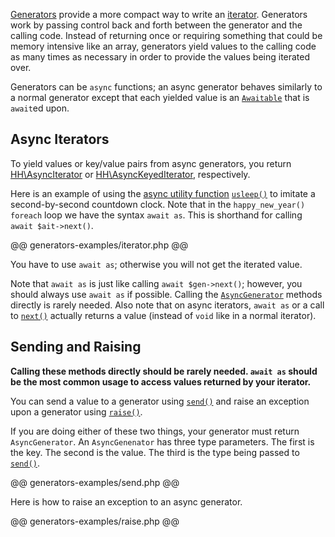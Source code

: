 [Generators](http://php.net/manual/en/language.generators.overview.php) provide a more compact way to write an [iterator](http://php.net/manual/en/language.oop5.iterations.php). Generators work by passing control back and forth between the generator and the calling code. Instead of returning once or requiring something that could be memory intensive like an array, generators yield values to the calling code as many times as necessary in order to provide the values being iterated over. 

Generators can be `async` functions; an async generator behaves similarly to a normal generator except that each yielded value is an [`Awaitable`](/hack/async/awaitables) that is `await`ed upon.

## Async Iterators 

To yield values or key/value pairs from async generators, you return [HH\AsyncIterator](/hack/reference/interface/HH.AsyncIterator/) or [HH\AsyncKeyedIterator](/hack/reference/interface/HH.AsyncKeyedIterator/), respectively.

Here is an example of using the [async utility function](/hack/async/utility-functions) [`usleep()`](/hack/reference/function/HH.Asio.usleep/) to imitate a second-by-second countdown clock. Note that in the `happy_new_year()` `foreach` loop we have the syntax `await as`. This is shorthand for calling `await $ait->next()`.

@@ generators-examples/iterator.php @@

You have to use `await as`; otherwise you will not get the iterated value. 

Note that `await as` is just like calling `await $gen->next()`; however, you should always use `await as` if possible. Calling the [`AsyncGenerator`](/hack/reference/class/HH.AsyncGenerator/) methods directly is rarely needed. Also note that on async iterators, `await as` or a call to [`next()`](/hack/reference/class/HH.AsyncGenerator/next/) actually returns a value (instead of `void` like in a normal iterator).

## Sending and Raising

**Calling these methods directly should be rarely needed. `await as` should be the most common usage to access values returned by your iterator.**

You can send a value to a generator using [`send()`](/hack/reference/class/HH.AsyncGenerator/send/) and raise an exception upon a generator using [`raise()`](/hack/reference/class/HH.AsyncGenerator/raise/). 

If you are doing either of these two things, your generator must return `AsyncGenerator`. An `AsyncGenenator` has three type parameters. The first is the key. The second is the value. The third is the type being passed to [`send()`](/hack/reference/class/HH.AsyncGenerator/send/).

@@ generators-examples/send.php @@

Here is how to raise an exception to an async generator.

@@ generators-examples/raise.php @@

